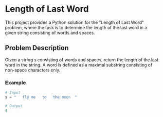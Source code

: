 # Length of Last Word

This project provides a Python solution for the "Length of Last Word" problem, where the task is to determine the length of the last word in a given string consisting of words and spaces.

## Problem Description

Given a string `s` consisting of words and spaces, return the length of the last word in the string. A word is defined as a maximal substring consisting of non-space characters only.

### Example

```python
# Input
s = "   fly me   to   the moon  "

# Output
4
